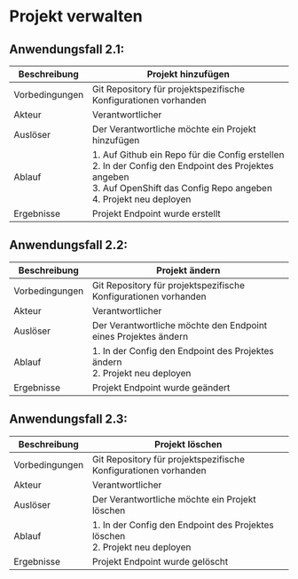 # Projekt verwalten

## Anwendungsfall 2.1:

| Beschreibung | Projekt hinzufügen |
| ------------- | --- |
| Vorbedingungen | Git Repository für projektspezifische Konfigurationen vorhanden |
| Akteur | Verantwortlicher |
| Auslöser | Der Verantwortliche möchte ein Projekt hinzufügen |
| Ablauf | 1. Auf Github ein Repo für die Config erstellen <br/> 2. In der Config den Endpoint des Projektes angeben <br/> 3. Auf OpenShift das Config Repo angeben <br/> 4. Projekt neu deployen |
| Ergebnisse | Projekt Endpoint wurde erstellt |

## Anwendungsfall 2.2:

| Beschreibung | Projekt ändern |
| ------------- | --- |
| Vorbedingungen | Git Repository für projektspezifische Konfigurationen vorhanden |
| Akteur | Verantwortlicher |
| Auslöser | Der Verantwortliche möchte den Endpoint eines Projektes ändern |
| Ablauf | 1. In der Config den Endpoint des Projektes ändern <br/> 2. Projekt neu deployen |
| Ergebnisse | Projekt Endpoint wurde geändert |


## Anwendungsfall 2.3:

| Beschreibung | Projekt löschen |
| ------------- | --- |
| Vorbedingungen | Git Repository für projektspezifische Konfigurationen vorhanden |
| Akteur | Verantwortlicher |
| Auslöser | Der Verantwortliche möchte ein Projekt löschen |
| Ablauf | 1. In der Config den Endpoint des Projektes löschen <br/> 2. Projekt neu deployen |
| Ergebnisse | Projekt Endpoint wurde gelöscht |
